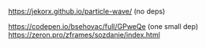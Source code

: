 https://jekorx.github.io/particle-wave/ (no deps)

https://codepen.io/bsehovac/full/GPweQe (one small dep)
https://zeron.pro/zframes/sozdanie/index.html